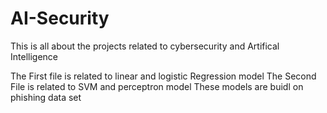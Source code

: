 # AI-Security
This is all about the projects related to cybersecurity and Artifical Intelligence

The First file is related to linear and logistic Regression model 
The Second File is related to SVM and perceptron model
These models are buidl on phishing data set
